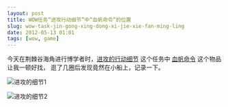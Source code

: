 ```yaml
---
layout: post
title: WOW任务“进攻行动细节”中“血帆命令”的位置
slug: wow-task-jin-gong-xing-dong-xi-jie-xie-fan-ming-ling
date: 2012-05-13 01:01
tags: [wow, game]
---
```


今天在荆棘谷海角进行博学者时，[进攻的行动细节][1] 这个任务中 [血帆命令][2] 这个物品让我一顿好找，
逛了几圈后发现竟然在小船上，记录一下。

![进攻的细节1](http://pic.yupoo.com/greatghoul_v/BXAfm763/sXsNd.jpg)

![进攻的细节2](http://pic.yupoo.com/greatghoul_v/BXAfjS5F/vWHLA.jpg)

[1]: http://wowdb.games.sina.com.cn/quest-26612.html
[2]: http://cn.battle.net/wow/zh/item/59145#tab=dropGameObjects
